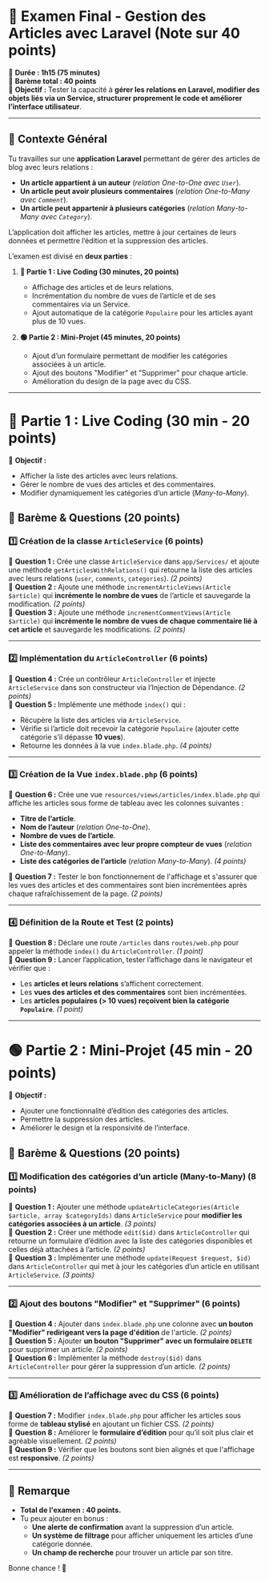 # **📌 Examen Final - Gestion des Articles avec Laravel (Note sur 40 points)**  
📌 **Durée : 1h15 (75 minutes)**  
📌 **Barème total : 40 points**  
📌 **Objectif :** Tester la capacité à **gérer les relations en Laravel, modifier des objets liés via un Service, structurer proprement le code et améliorer l’interface utilisateur**.  

---

## **🔹 Contexte Général**
Tu travailles sur une **application Laravel** permettant de gérer des articles de blog avec leurs relations :  
- **Un article appartient à un auteur** (*relation One-to-One avec `User`*).  
- **Un article peut avoir plusieurs commentaires** (*relation One-to-Many avec `Comment`*).  
- **Un article peut appartenir à plusieurs catégories** (*relation Many-to-Many avec `Category`*).  

L’application doit afficher les articles, mettre à jour certaines de leurs données et permettre l’édition et la suppression des articles.

L’examen est divisé en **deux parties** :

1. **🔴 Partie 1 : Live Coding (30 minutes, 20 points)**  
   - Affichage des articles et de leurs relations.  
   - Incrémentation du nombre de vues de l’article et de ses commentaires via un Service.  
   - Ajout automatique de la catégorie `Populaire` pour les articles ayant plus de 10 vues.  

2. **🟢 Partie 2 : Mini-Projet (45 minutes, 20 points)**  
   - Ajout d’un formulaire permettant de modifier les catégories associées à un article.  
   - Ajout des boutons "Modifier" et "Supprimer" pour chaque article.  
   - Amélioration du design de la page avec du CSS.  

---

# **🔴 Partie 1 : Live Coding (30 min - 20 points)**  
📌 **Objectif :**  
- Afficher la liste des articles avec leurs relations.  
- Gérer le nombre de vues des articles et des commentaires.  
- Modifier dynamiquement les catégories d’un article (*Many-to-Many*).  

## **🔹 Barème & Questions (20 points)**
### **1️⃣ Création de la classe `ArticleService` (6 points)**
📌 **Question 1 :** Crée une classe `ArticleService` dans `app/Services/` et ajoute une méthode `getArticlesWithRelations()` qui retourne la liste des articles avec leurs relations (`user`, `comments`, `categories`). *(2 points)*  
📌 **Question 2 :** Ajoute une méthode `incrementArticleViews(Article $article)` qui **incrémente le nombre de vues** de l’article et sauvegarde la modification. *(2 points)*  
📌 **Question 3 :** Ajoute une méthode `incrementCommentViews(Article $article)` qui **incrémente le nombre de vues de chaque commentaire lié à cet article** et sauvegarde les modifications. *(2 points)*  

---

### **2️⃣ Implémentation du `ArticleController` (6 points)**
📌 **Question 4 :** Crée un contrôleur `ArticleController` et injecte `ArticleService` dans son constructeur via l’Injection de Dépendance. *(2 points)*  
📌 **Question 5 :** Implémente une méthode `index()` qui :
- Récupère la liste des articles via `ArticleService`.
- Vérifie si l’article doit recevoir la catégorie `Populaire` (ajouter cette catégorie s’il dépasse **10 vues**).
- Retourne les données à la vue `index.blade.php`. *(4 points)*  

---

### **3️⃣ Création de la Vue `index.blade.php` (6 points)**
📌 **Question 6 :** Crée une vue `resources/views/articles/index.blade.php` qui affiche les articles sous forme de tableau avec les colonnes suivantes :  
- **Titre de l’article**.  
- **Nom de l’auteur** (*relation One-to-One*).  
- **Nombre de vues de l’article**.  
- **Liste des commentaires avec leur propre compteur de vues** (*relation One-to-Many*).  
- **Liste des catégories de l’article** (*relation Many-to-Many*). *(4 points)*  

📌 **Question 7 :** Tester le bon fonctionnement de l'affichage et s'assurer que les vues des articles et des commentaires sont bien incrémentées après chaque rafraîchissement de la page. *(2 points)*  

---

### **4️⃣ Définition de la Route et Test (2 points)**
📌 **Question 8 :** Déclare une route `/articles` dans `routes/web.php` pour appeler la méthode `index()` du `ArticleController`. *(1 point)*  
📌 **Question 9 :** Lancer l’application, tester l’affichage dans le navigateur et vérifier que :
- Les **articles et leurs relations** s’affichent correctement.
- Les **vues des articles et des commentaires** sont bien incrémentées.
- Les **articles populaires (> 10 vues) reçoivent bien la catégorie `Populaire`**. *(1 point)*  

---

# **🟢 Partie 2 : Mini-Projet (45 min - 20 points)**  
📌 **Objectif :**  
- Ajouter une fonctionnalité d’édition des catégories des articles.  
- Permettre la suppression des articles.  
- Améliorer le design et la responsivité de l’interface.  

## **🔹 Barème & Questions (20 points)**
### **1️⃣ Modification des catégories d’un article (Many-to-Many) (8 points)**
📌 **Question 1 :** Ajouter une méthode `updateArticleCategories(Article $article, array $categoryIds)` dans `ArticleService` pour **modifier les catégories associées à un article**. *(3 points)*  
📌 **Question 2 :** Créer une méthode `edit($id)` dans `ArticleController` qui retourne un formulaire d’édition avec la liste des catégories disponibles et celles déjà attachées à l’article. *(2 points)*  
📌 **Question 3 :** Implémenter une méthode `update(Request $request, $id)` dans `ArticleController` qui met à jour les catégories d’un article en utilisant `ArticleService`. *(3 points)*  

---

### **2️⃣ Ajout des boutons "Modifier" et "Supprimer" (6 points)**
📌 **Question 4 :** Ajouter dans `index.blade.php` une colonne avec **un bouton "Modifier" redirigeant vers la page d'édition** de l'article. *(2 points)*  
📌 **Question 5 :** Ajouter **un bouton "Supprimer" avec un formulaire `DELETE`** pour supprimer un article. *(2 points)*  
📌 **Question 6 :** Implémenter la méthode `destroy($id)` dans `ArticleController` pour gérer la suppression d’un article. *(2 points)*  

---

### **3️⃣ Amélioration de l’affichage avec du CSS (6 points)**
📌 **Question 7 :** Modifier `index.blade.php` pour afficher les articles sous forme de **tableau stylisé** en ajoutant un fichier CSS. *(2 points)*  
📌 **Question 8 :** Améliorer le **formulaire d’édition** pour qu’il soit plus clair et agréable visuellement. *(2 points)*  
📌 **Question 9 :** Vérifier que les boutons sont bien alignés et que l'affichage est **responsive**. *(2 points)*  

---

## **📢 Remarque**
- **Total de l'examen : 40 points.**  
- Tu peux ajouter en bonus :
  - **Une alerte de confirmation** avant la suppression d’un article.  
  - **Un système de filtrage** pour afficher uniquement les articles d’une catégorie donnée.  
  - **Un champ de recherche** pour trouver un article par son titre.  

Bonne chance ! 🚀